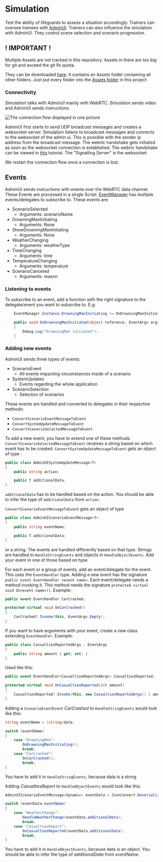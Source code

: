 # Simulation

Test the ability of lifeguards to assess a situation accordingly. Trainers can oversee trainees with [AdminUI](https://www.github.com/DangerSimulation/AdminUI).
Trainers can also influence the simulation with AdminUI. They control scene selection and scenario progression.

## ! IMPORTANT !

Multiple Assets are not tracked in this repository. Assets in there are too big for git and exceed the git lfs quota.

They can be downloaded [here](https://drive.google.com/drive/folders/17peukf7uEGVDJyXxqDmk7aqCQK6VGJ61?usp=sharing). It contains an Assets folder containing all other folders. Just put every folder into the [Assets folder](Assets) in this project

### Connectivity 

*Simulation* talks with *AdminUI* mainly with WebRTC. Simulation sends video and AdminUI sends instructions.

![The connection flow displayed in one picture](https://github.com/DangerSimulation/Documentation/blob/main/Files/ConnectionFlow.png?raw=true)

AdminUI first starts to send UDP broadcast messages and creates a websocket server. Simulation listens to broadcast
messages and connects to the websocket of the admin ui. This is possible with the sender ip address from the broadcast
message. The webrtc handshake gets initiated as soon as the websocket connection is established. The webrtc handshake
can be viewed in [this](https://developer.mozilla.org/en-US/docs/Web/API/WebRTC_API/Signaling_and_video_calling)
tutorial. The "Signalling Server" is the websocket.

We restart the connection flow once a connection is lost.

## Events

AdminUI sends instructions with events over the WebRTC data channel. These Events are processed in a single Script.
[EventManager](./Assets/Scripts/CameraStream/EventManager.cs) has multiple events/delegates to subscribe to. 
These events are:

- ScenarioSelected
  - Arguments: scenarioName
- DrowningManInitiating
  - Arguments: None
- ShowDrowningManInitiating
  - Arguments: None
- WeatherChanging
  - Arguments: weatherType
- TimeChanging
  - Arguments: time
- TemperatureChanging
  - Arguments: temperature
- ScenarioCanceled
  - Arguments: reason

### Listening to events 

To subscribe to an event, add a function with the right signature to the delegate/event you want to subscribe to. E.g:

```csharp
    EventManager.Instance.DrowningManInitiating += OnDrowningManInitiated;

    public void OnDrowningManInitiated(object reference, EventArgs args)
    {
        Debug.Log("DrowningMan initiated");
    }
```

### Adding new events

AdminUI sends three types of events:

- ScenarioEvent
  - All events impacting circumstances inside of a scenario
- SystemUpdates
  - Events regarding the whole application
- ScenarioSelection
  - Selection of scenarios 
  
These events are handled and converted to delegates in their respective methods: 
- `ConvertScenarioEventMessageToEvent`
- `ConvertSystemUpdateMessageToEvent`
- `ConvertScenarioSelectedMessageToEvent`

To add a new event, you have to extend one of these methods. 
`ConvertScenarioSelectedMessageToEvent` receives a string based on which event has to be created. 
`ConvertSystemUpdateMessageToEvent` gets an object of type :
```csharp
public class AdminUISystemUpdateMessage<T>
{
    public string action;

    public T additionalData;
}
```

`additionalData` has to be handled based on the action. You should be able to infer the type of `additionalData` from
`action`.

`ConvertScenarioEventMessageToEvent` gets an object of type
```csharp
public class AdminUIScenarioEventMessage<T>
{
    public string eventName;

    public T additionalData;
}
```

or a string. The events are handled differently based on that type. Strings are handled in `HandleStringEvents` and 
objects in `HandleObjectEvents`. Add your event in one of those based on type.

For each event or a group of events, add an event/delegate for the event. This uses the `EventHandler` type. Adding a 
new event has the signature `public event EventHandler <event name>`. Each event/delegate needs a method invoking it. 
This method needs the signature `protected virtual void On<event name>()`. Example: 

```csharp
public event EventHandler CarCrashed;

protected virtual void OnCarCrashed()
{
    CarCrashed?.Invoke(this, EventArgs.Empty);
}
```

If you want to have arguments with your event, create a new class extending `EventHandler`. Example:

```csharp
public class CasualtiesReportedArgs : EventArgs
{
    public string amount { get; set; }
}
```

Used like this: 

```csharp
public event EventHandler<CasualtiesReportedArgs> CasualtiesReported;

protected virtual void OnCasualtiesReported(int amount)
{
    CasualtiesReported?.Invoke(this, new CasualtiesReportedArgs() { amount = amount });
}
```

Adding a `ScenarioEventEvent` *CarCrashed* to `HandleStringEvents` would look like this: 

```csharp
string eventName = (string)data;

switch (eventName)
{
    case "DrowningMan":
        OnDrowningManInitiating();
        break;
    case "CarCrashed":
        OnCarCrashed();
        break;
}
```

You have to add it in `HandleStringEvents`, because data is a string.

Adding *CasualtiesReport* to `HandleObjectEvents` would look like this:

```csharp
AdminUIScenarioEventMessage<dynamic> eventData = JsonConvert.DeserializeObject<AdminUIScenarioEventMessage<dynamic>>(JsonConvert.SerializeObject(data));

switch (eventData.eventName)
{
    case "WeatherChange":
        HandleWeatherChange(eventData.additionalData);
        break;
    case "CasualtiesReport":
        OnCasualtiesReported(eventData.additionalData);
        break;
}
```

You have to add it in `HandleObjectEvents`, because data is an object. You should be able to infer the type of 
*additionalData* from *eventName*.
